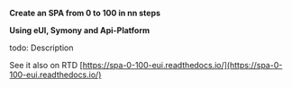 **Create an SPA from 0 to 100 in nn steps**

**Using eUI, Symony and Api-Platform**

todo: Description

See it also on RTD [https://spa-0-100-eui.readthedocs.io/](https://spa-0-100-eui.readthedocs.io/)
